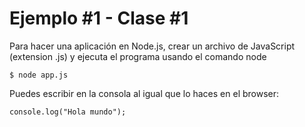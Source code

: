 Ejemplo #1 - Clase #1
=============

Para hacer una aplicación en Node.js, crear un archivo de JavaScript (extension .js) y ejecuta el programa usando el comando node

	$ node app.js


Puedes escribir en la consola al igual que lo haces en el browser:

	console.log("Hola mundo");